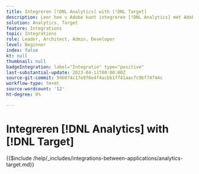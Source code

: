 ```yaml
---
title: Integreren [!DNL Analytics] with [!DNL Target]
description: Leer hoe u Adobe kunt integreren [!DNL Analytics] met Adobe [!DNL Target].
solution: Analytics, Target
feature: Integrations
topic: Integrations
role: Leader, Architect, Admin, Developer
level: Beginner
index: false
kt: null
thumbnail: null
badgeIntegration: label="Integratie" type="positive"
last-substantial-update: 2023-04-11T00:00:00Z
source-git-commit: 94b074c17e976e4f4acbb1ff41aacfc9bf74744c
workflow-type: tm+mt
source-wordcount: '12'
ht-degree: 8%

---
```



# Integreren [!DNL Analytics] with [!DNL Target]

{{$include /help/_includes/integrations-between-applications/analytics-target.md}}
